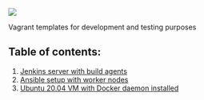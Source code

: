 
![](https://i.imgur.com/o7I24WK.png)

Vagrant templates for development and testing purposes


## Table of contents:
1. [Jenkins server with build agents](../../tree/multi-jenkins-vm)
2. [Ansible setup with worker nodes](../../tree/ansible-sandbox)
3. [Ubuntu 20.04 VM with Docker daemon installed](../../tree/ubuntu-20.04-with-docker)